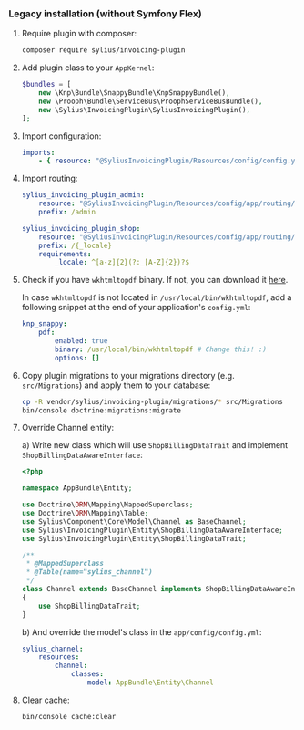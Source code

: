### Legacy installation (without Symfony Flex)

1. Require plugin with composer:

    ```bash
    composer require sylius/invoicing-plugin
    ```
    
2. Add plugin class to your `AppKernel`:

    ```php
    $bundles = [
        new \Knp\Bundle\SnappyBundle\KnpSnappyBundle(),
        new \Prooph\Bundle\ServiceBus\ProophServiceBusBundle(),
        new \Sylius\InvoicingPlugin\SyliusInvoicingPlugin(),
    ];
    ```

3. Import configuration:

    ```yaml
    imports:
        - { resource: "@SyliusInvoicingPlugin/Resources/config/config.yml" }
    ```

4. Import routing:

    ```yaml
    sylius_invoicing_plugin_admin:
        resource: "@SyliusInvoicingPlugin/Resources/config/app/routing/admin_invoicing.yml"
        prefix: /admin
    
    sylius_invoicing_plugin_shop:
        resource: "@SyliusInvoicingPlugin/Resources/config/app/routing/shop_invoicing.yml"
        prefix: /{_locale}
        requirements:
            _locale: ^[a-z]{2}(?:_[A-Z]{2})?$
    ```

5. Check if you have `wkhtmltopdf` binary. If not, you can download it [here](https://wkhtmltopdf.org/downloads.html).

    In case `wkhtmltopdf` is not located in `/usr/local/bin/wkhtmltopdf`, add a following snippet at the end of your application's `config.yml`:
    
    ```yaml
    knp_snappy:
        pdf:
            enabled: true
            binary: /usr/local/bin/wkhtmltopdf # Change this! :)
            options: []
    ```   

2. Copy plugin migrations to your migrations directory (e.g. `src/Migrations`) and apply them to your database:

    ```bash
    cp -R vendor/sylius/invoicing-plugin/migrations/* src/Migrations
    bin/console doctrine:migrations:migrate
    ```

7. Override Channel entity:

    a) Write new class which will use `ShopBillingDataTrait` and implement `ShopBillingDataAwareInterface`:

    ```php
    <?php
 
    namespace AppBundle\Entity;
 
    use Doctrine\ORM\Mapping\MappedSuperclass;
    use Doctrine\ORM\Mapping\Table;
    use Sylius\Component\Core\Model\Channel as BaseChannel;
    use Sylius\InvoicingPlugin\Entity\ShopBillingDataAwareInterface;
    use Sylius\InvoicingPlugin\Entity\ShopBillingDataTrait;
    
    /**
     * @MappedSuperclass
     * @Table(name="sylius_channel")
     */
    class Channel extends BaseChannel implements ShopBillingDataAwareInterface
    {
        use ShopBillingDataTrait;
    }
    
    ```

    b) And override the model's class in the `app/config/config.yml`:

    ```yaml
    sylius_channel:
        resources:
            channel:
                classes:
                    model: AppBundle\Entity\Channel
    ```

8. Clear cache:

    ```bash
    bin/console cache:clear
    ```
